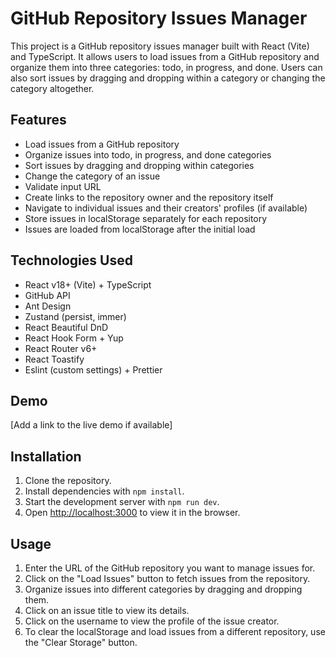# GitHub Repository Issues Manager

This project is a GitHub repository issues manager built with React (Vite) and TypeScript. It allows users to load issues from a GitHub repository and organize them into three categories: todo, in progress, and done. Users can also sort issues by dragging and dropping within a category or changing the category altogether.

## Features

- Load issues from a GitHub repository
- Organize issues into todo, in progress, and done categories
- Sort issues by dragging and dropping within categories
- Change the category of an issue
- Validate input URL
- Create links to the repository owner and the repository itself
- Navigate to individual issues and their creators' profiles (if available)
- Store issues in localStorage separately for each repository
- Issues are loaded from localStorage after the initial load

## Technologies Used

- React v18+ (Vite) + TypeScript
- GitHub API
- Ant Design
- Zustand (persist, immer)
- React Beautiful DnD
- React Hook Form + Yup
- React Router v6+
- React Toastify
- Eslint (custom settings) + Prettier

## Demo

[Add a link to the live demo if available]

## Installation

1. Clone the repository.
2. Install dependencies with `npm install`.
3. Start the development server with `npm run dev`.
4. Open [http://localhost:3000](http://localhost:3000) to view it in the browser.

## Usage

1. Enter the URL of the GitHub repository you want to manage issues for.
2. Click on the "Load Issues" button to fetch issues from the repository.
3. Organize issues into different categories by dragging and dropping them.
4. Click on an issue title to view its details.
5. Click on the username to view the profile of the issue creator.
6. To clear the localStorage and load issues from a different repository, use the "Clear Storage" button.

